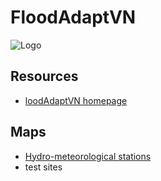 # FloodAdaptVN

![Logo](https://teamsites-extranet.dlr.de/dfd/FloodAdaptVN/01_Project_Management/Logos/FA_Logo_blue.png)

## Resources
* [loodAdaptVN homepage](https://floodadapt.eoc.dlr.de/)

## Maps
* [Hydro-meteorological stations](https://github.com/Geo-Uni-Tuebingen/FloodAdaptVN_stations\index.html)
* test sites

